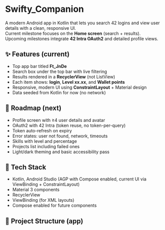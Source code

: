 # Swifty_Companion

A modern Android app in Kotlin that lets you search 42 logins and view user details with a clean, responsive UI.  
Current milestone focuses on the **Home screen** (search + results). Upcoming milestones integrate **42 Intra OAuth2** and detailed profile views.

## ✨ Features (current)
- Top app bar titled **Ft_JnDe**
- Search box under the top bar with live filtering
- Results rendered in a **RecyclerView** (not ListView)
- Each item shows: **login**, **Level xx.xx**, and **Wallet points**
- Responsive, modern UI using **ConstraintLayout** + Material design
- Data seeded from Kotlin for now (no network)

## 🧭 Roadmap (next)
- Profile screen with ≥4 user details and avatar
- OAuth2 with 42 Intra (token reuse, no token-per-query)
- Token auto-refresh on expiry
- Error states: user not found, network, timeouts
- Skills with level and percentage
- Projects list including failed ones
- Light/dark theming and basic accessibility pass

## 🧱 Tech Stack
- Kotlin, Android Studio (AGP with Compose enabled, current UI via ViewBinding + ConstraintLayout)
- Material 3 components
- RecyclerView
- ViewBinding (for XML layouts)
- Compose enabled for future components

## 📂 Project Structure (app)
